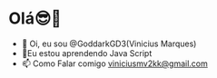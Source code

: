 <h1>Olá😎👋</h1>

- 👋 Oi, eu sou @GoddarkGD3(Vinicius Marques)
- 🌱Eu estou aprendendo Java Script
- 📫 Como Falar comigo viniciusmv2kk@gmail.com

<!---
GoddarkGD3/GoddarkGD3 is a ✨ special ✨ repository because its `README.md` (this file) appears on your GitHub profile.
You can click the Preview link to take a look at your changes.
--->
